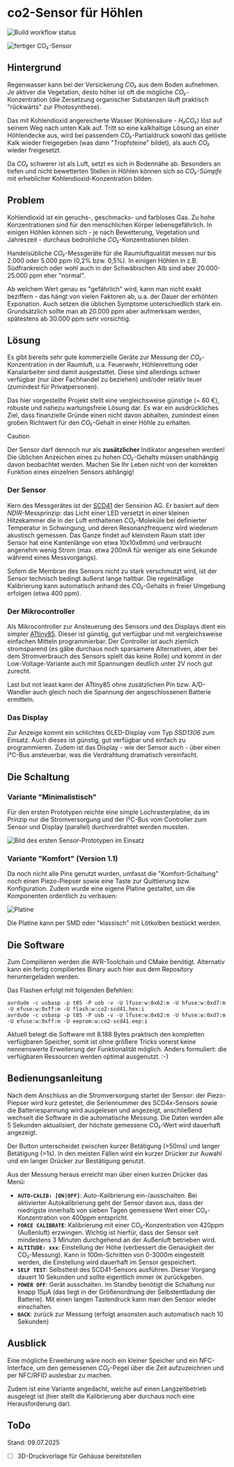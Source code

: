 # co2-Sensor für Höhlen

![Build workflow status](https://github.com/keppler/co2/actions/workflows/cmake-avr.yml/badge.svg)

![fertiger CO₂-Sensor](https://github.com/keppler/co2/raw/master/docs/sensor-v2.webp)

## Hintergrund

Regenwasser kann bei der Versickerung _CO₂_ aus dem Boden aufnehmen. Je aktiver die Vegetation, desto höher ist oft die mögliche _CO₂_-Konzentration (die Zersetzung organischer Substanzen läuft praktisch "rückwärts" zur Photosynthese).

Das mit Kohlendioxid angereicherte Wasser (Kohlensäure - _H₂CO₃_) löst auf seinem Weg nach unten Kalk auf. Tritt so eine kalkhaltige Lösung an einer Höhlendecke aus, wird bei passendem _CO₂_-Partialdruck sowohl das gelöste Kalk wieder freigegeben (was dann "Tropfsteine" bildet), als auch _CO₂_ wieder freigesetzt.

Da _CO₂_ schwerer ist als Luft, setzt es sich in Bodennähe ab. Besonders an tiefen und nicht bewetterten Stellen in Höhlen können sich so _CO₂-Sümpfe_ mit erheblicher Kohlendioxid-Konzentration bilden.

## Problem

Kohlendioxid ist ein geruchs-, geschmacks- und farbloses Gas. Zu hohe Konzentrationen sind für den menschlichen Körper lebensgefährlich. In einigen Höhlen können sich - je nach Bewetterung, Vegetation und Jahreszeit - durchaus bedrohliche _CO₂_-Konzentrationen bilden.

Handelsübliche _CO₂_-Messgeräte für die Raumluftqualität messen nur bis 2.000 oder 5.000 ppm (0,2% bzw. 0,5%). In einigen Höhlen in z.B. Südfrankreich oder wohl auch in der Schwäbischen Alb sind aber 20.000-25.000 ppm eher "normal". 

Ab welchem Wert genau es "gefährlich" wird, kann man nicht exakt beziffern - das hängt von vielen Faktoren ab, u.a. der Dauer der erhöhten Exponation. Auch setzen die üblichen Symptome unterschiedlich stark ein. Grundsätzlich sollte man ab 20.000 ppm aber aufmerksam werden, spätestens ab 30.000 ppm sehr vorsichtig.

## Lösung

Es gibt bereits sehr gute kommerzielle Geräte zur Messung der _CO₂_-Konzentration in der Raumluft, u.a. Feuerwehr, Höhlenrettung oder Kanalarbeiter sind damit ausgestattet. Diese sind allerdings schwer verfügbar (nur über Fachhandel zu beziehen) und/oder relativ teuer (zumindest für Privatpersonen).

Das hier vorgestellte Projekt stellt eine vergleichsweise günstige (~ 60 €), robuste und nahezu wartungsfreie Lösung dar. Es war ein ausdrückliches Ziel, dass finanzielle Gründe einen nicht davon abhalten, zumindest einen groben Richtwert für den _CO₂_-Gehalt in einer Höhle zu erhalten.

> [!CAUTION]
> Der Sensor darf dennoch nur als **zusätzlicher** Indikator angesehen werden! Die üblichen Anzeichen eines zu hohen _CO₂_-Gehalts müssen unabhängig davon beobachtet werden. Machen Sie Ihr Leben nicht von der korrekten Funktion eines einzelnen Sensors abhängig!

### Der Sensor

Kern des Messgerätes ist der [SCD41](https://sensirion.com/de/produkte/katalog/SCD41) der Sensirion AG. Er basiert auf dem _NDIR_-Messprinzip: das Licht einer LED versetzt in einer kleinen Hitzekammer die in der Luft enthaltenen _CO₂_-Moleküle bei definierter Temperatur in Schwingung, und deren Resonanzfrequenz wird wiederum akustisch gemessen. Das Ganze findet auf kleinstem Raum statt (der Sensor hat eine Kantenlänge von etwa 10x10x6mm) und verbraucht angenehm wenig Strom (max. etwa 200mA für weniger als eine Sekunde während eines Messvorgangs).

Sofern die Membran des Sensors nicht zu stark verschmutzt wird, ist der Sensor technisch bedingt äußerst lange haltbar. Die regelmäßige Kalibrierung kann automatisch anhand des _CO₂_-Gehalts in freier Umgebung erfolgen (etwa 400 ppm). 

### Der Mikrocontroller

Als Mikrocontroller zur Ansteuerung des Sensors und des Displays dient ein simpler [ATtiny85](https://www.microchip.com/en-us/product/attiny85). Dieser ist günstig, gut verfügbar und mit vergleichsweise einfachen Mitteln programmierbar. Der Controller ist auch ziemlich stromsparend (es gäbe durchaus noch sparsamere Alternativen, aber bei dem Stromverbrauch des Sensors spielt das keine Rolle) und kommt in der Low-Voltage-Variante auch mit Spannungen deutlich unter 2V noch gut zurecht.

Last but not least kann der ATtiny85 ohne zusätzlichen Pin bzw. A/D-Wandler auch gleich noch die Spannung der angeschlossenen Batterie ermitteln.

### Das Display

Zur Anzeige kommt ein schlichtes OLED-Display vom Typ _SSD1306_ zum Einsatz. Auch dieses ist günstig, gut verfügbar und einfach zu programmieren. Zudem ist das Display - wie der Sensor auch - über einen I²C-Bus ansteuerbar, was die Verdrahtung dramatisch vereinfacht.

## Die Schaltung

### Variante "Minimalistisch"

Für den ersten Prototypen reichte eine simple Lochrasterplatine, da im Prinzip nur die Stromversorgung und der I²C-Bus vom Controller zum Sensor und Display (parallel) durchverdrahtet werden mussten.

![Bild des ersten Sensor-Prototypen im Einsatz](https://github.com/keppler/co2/raw/master/docs/sensor.webp)

### Variante "Komfort" (Version 1.1)

Da noch nicht alle Pins genutzt wurden, umfasst die "Komfort-Schaltung" noch einen Piezo-Piepser sowie eine Taste zur Quittierung bzw. Konfiguration. Zudem wurde eine eigene Platine gestaltet, um die Komponenten ordentlich zu verbauen:

![Platine](https://github.com/keppler/co2/raw/master/docs/pcb.webp)

Die Platine kann per SMD oder "klassisch" mit Lötkolben bestückt werden.

## Die Software

Zum Compilieren werden die AVR-Toolchain und CMake benötigt. Alternativ kann ein fertig compiliertes Binary auch hier aus dem Repository heruntergeladen werden.

Das Flashen erfolgt mit folgenden Befehlen:

```console
avrdude -c usbasp -p t85 -P usb -v -U lfuse:w:0x62:m -U hfuse:w:0xd7:m -U efuse:w:0xff:m -U flash:w:co2-scd41.hex:i
avrdude -c usbasp -p t85 -P usb -v -U lfuse:w:0x62:m -U hfuse:w:0xd7:m -U efuse:w:0xff:m -U eeprom:w:co2-scd41.eep:i
```

Aktuell belegt die Software mit 8.188 Bytes praktisch den kompletten verfügbaren Speicher, somit ist ohne größere Tricks vorerst keine nennenswerte Erweiterung der Funktionalität möglich. Anders formuliert: die verfügbaren Ressourcen werden optimal ausgenutzt. :-)

## Bedienungsanleitung

Nach dem Anschluss an die Stromversorgung startet der Sensor: der Piezo-Piepser wird kurz getestet, die Seriennummer des SCD4x-Sensors sowie die Batteriespannung wird ausgelesen und angezeigt, anschließend wechselt die Software in die automatische Messung. Die Daten werden alle 5 Sekunden aktualisiert, der höchste gemessene CO₂-Wert wird dauerhaft angezeigt.

Der Button unterscheidet zwischen kurzer Betätigung (>50ms) und langer Betätigung (>1s). In den meisten Fällen wird ein kurzer Drücker zur Auwahl und ein langer Drücker zur Bestätigung genutzt.

Aus der Messung heraus erreicht man über einen kurzen Drücker das Menü:

- **`AUTO-CALIB: [ON|OFF]`**: Auto-Kalibrierung ein-/ausschalten. Bei aktivierter Autokalibrierung geht der Sensor davon aus, dass der niedrigste innerhalb von sieben Tagen gemessene Wert einer CO₂-Konzentration von 400ppm entspricht.
- **`FORCE CALIBRATE`**: Kalibrierung mit einer CO₂-Konzentration von 420ppm (Außenluft) erzwingen. Wichtig ist hierfür, dass der Sensor seit mindestens 3 Minuten durchgehend an der Außenluft betrieben wird.
- **`ALTITUDE: xxx`**: Einstellung der Höhe (verbessert die Genauigkeit der CO₂-Messung). Kann in 100m-Schritten von 0-3000m eingestellt werden, die Einstellung wird dauerhaft im Sensor gespeichert.
- **`SELF TEST`**: Selbsttest des SCD41-Sensors ausführen. Dieser Vorgang dauert 10 Sekunden und sollte eigentlich immer `OK` zurückgeben.
- **`POWER OFF`**: Gerät ausschalten. Im Standby benötigt die Schaltung nur knapp 15µA (das liegt in der Größenordnung der Selbstentladung der Batterie). Mit einen langen Tastendruck kann man den Sensor wieder einschalten.
- **`BACK`**: zurück zur Messung (erfolgt ansonsten auch automatisch nach 10 Sekunden)

## Ausblick

Eine mögliche Erweiterung wäre noch ein kleiner Speicher und ein NFC-Interface, um den gemessenen _CO₂_-Pegel über die Zeit aufzuzeichnen und per NFC/RFID auslesbar zu machen.

Zudem ist eine Variante angedacht, welche auf einen Langzeitbetrieb ausgelegt ist (hier stellt die Kalibrierung aber durchaus noch eine Herausforderung dar).

## ToDo

Stand: 09.07.2025

- [ ] 3D-Druckvorlage für Gehäuse bereitstellen
